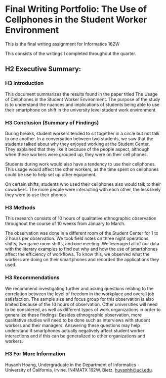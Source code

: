 # Final Writing Portfolio: The Use of Cellphones in the Student Worker Environment
This is the final writing assignment for Informatics 162W

This consists of the writings I completed throughout the quarter.

## H2 Executive Summary:

### H3 Introduction
This document summarizes the results found in the paper titled The Usage of Cellphones in the Student Worker Environment. The purpose of the study is to understand the nuances and implications of students being able to use their smartphone on shift in the university level student work environment.

### H3 Conclusion (Summary of Findings)
During breaks, student workers tended to sit together in a circle but not talk to one another. In a conversation between two students, we saw that the students talked about why they enjoyed working at the Student Center. They explained that they like it because of the people aspect, although when these workers were grouped up, they were on their cell phones.

Students during work would also have a tendency to use their cellphones. This usage would affect the other workers, as the time spent on cellphones could be use to help set up other equipment.

On certain shifts, students who used their cellphones also would talk to their coworkers. The more people were interacting with each other, the less likely they were to use their phones.

### H3 Methods
This research consists of 10 hours of qualitative ethnographic observation throughout the course of 10 weeks from January to March.

The observation was done in a different room of the Student Center for 1 to 2 hours per observation. We took field notes on three night operations shifts, two game room shifts, and one meeting. We leveraged all of our data with the literary examples to find out why and how the use of smartphones affect the efficiency of workflows. To know this, we observed what the workers are doing on their smartphones and recorded the applications they used.


### H3 Recommendations
We recommend investigating further and asking questions relating to the correlation between the level of freedom in the workplace and overall job satisfaction. The sample size and focus group for this observation is also limited because of the 10 hours of observation. Other universities will need to be considered, as well as different types of work organizations in order to generalize these findings. Besides ethnographic observation, more qualitative studies will need to be done such as interviews with student workers and their managers. Answering these questions may help understand if smartphones actually negatively affect student worker interactions and if this can be generalized to other organizations and workers.

### H3 For More Information
Huyanh Hoang, Undergraduate in the Department of Informatics - University of California, Irvine. IN4MATX 162W, Bietz. huyanhh@uci.edu.
